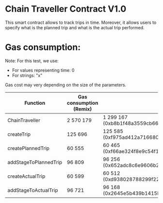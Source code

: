 # Chain Traveller Contract V1.0

This smart contract allows to track trips in time. Moreover, it allows users to specify what is the planned trip and what is the actual trip performed.

# Gas consumption:
Note: For this test, we use:
- For values representing time: 0
- For strings: "x"

Gas cost may very depending on the size of the parameters.

| Function  | Gas consumption (Remix) | Gas consumption (Rinkeby) |
| ------------- | ------------- | ------------- |
| ChainTraveller  | 2 570 179 | 1 299 167 (0xb8b1f48a3559cb6695df2753f23b24d27b27faef8cf646195db36955e85281d2)| 
| createTrip | 125 696 | 125 585 (0xf975ad412a716680e2b6c3a0bb4497deea9c7617c211e0cc920e4cd711128542) |
| createPlannedTrip  | 60 555 | 60 465 (0xf66ae324f8e9c54f11edd80e3548573e33171085ad53625efc1124508a3b9b62) |
| addStageToPlannedTrip  | 96 809 | 96 256 (0x652adc8c6e9606b24817eed8ac7fe9f9632c505c586dce18feb43c7b914dd38b) |
| createActualTrip  | 60 599 | 60 512 (0xd938028788299f22808004945882b512f8c16b5b8b95c3e1a607c82afda75cf3) |
| addStageToActualTrip  | 96 721 | 96 168 (0x2645e5b439b1415b7a14ae1d32258e15ced2e2f5f3783fa90c42f505ad5232ad) |